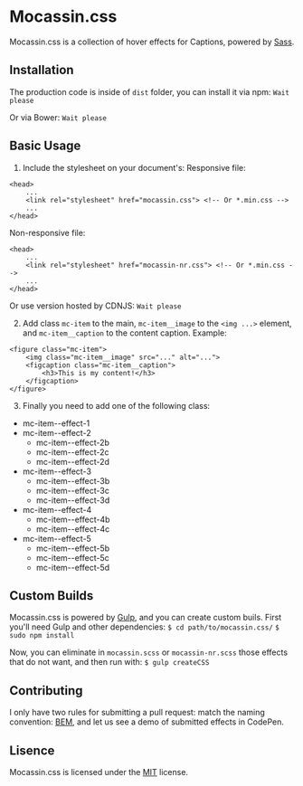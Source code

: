 # Mocassin.css
Mocassin.css is a collection of hover effects for Captions, powered by [Sass](http://sass-lang.com/).

## Installation
The production code is inside of `dist` folder, you can install it via npm:
`Wait please`

Or via Bower:
`Wait please`

## Basic Usage
1. Include the stylesheet on your document's:
Responsive file:
```
<head>
	...
	<link rel="stylesheet" href="mocassin.css"> <!-- Or *.min.css -->
	...
</head>
```
Non-responsive file:
```
<head>
	...
	<link rel="stylesheet" href="mocassin-nr.css"> <!-- Or *.min.css -->
	...
</head>
```
Or use version hosted by CDNJS:
`Wait please`

2. Add class `mc-item` to the main, `mc-item__image` to the `<img ...>` element, and `mc-item__caption` to the content caption.
Example:
```
<figure class="mc-item">
	<img class="mc-item__image" src="..." alt="...">
	<figcaption class="mc-item__caption">
		<h3>This is my content!</h3>
	</figcaption>
</figure>
```

3. Finally you need to add one of the following class:
- mc-item--effect-1
- mc-item--effect-2
	- mc-item--effect-2b
	- mc-item--effect-2c
	- mc-item--effect-2d
- mc-item--effect-3
	- mc-item--effect-3b
	- mc-item--effect-3c
	- mc-item--effect-3d
- mc-item--effect-4
	- mc-item--effect-4b
	- mc-item--effect-4c
- mc-item--effect-5
	- mc-item--effect-5b
	- mc-item--effect-5c
	- mc-item--effect-5d

## Custom Builds
Mocassin.css is powered by [Gulp](http://gulpjs.com/), and you can create custom buils. First you'll need Gulp and other dependencies:
`$ cd path/to/mocassin.css/`
`$ sudo npm install`

Now, you can eliminate in `mocassin.scss` or `mocassin-nr.scss` those effects that do not want, and then run with:
`$ gulp createCSS`

## Contributing 
I only have two rules for submitting a pull request: match the naming convention: [BEM](https://en.bem.info/methodology/), and let us see a demo of submitted effects in CodePen.

## Lisence
Mocassin.css is licensed under the [MIT](http://opensource.org/licenses/MIT) license.